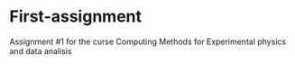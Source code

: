 # First-assignment
Assignment #1 for the curse Computing Methods for Experimental physics and data analisis
